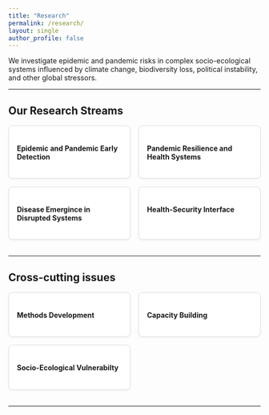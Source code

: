 ```yaml
---
title: "Research"
permalink: /research/
layout: single
author_profile: false
---
```




<style>
/* Container grid for cards */
.cards {
  display: grid;
  grid-template-columns: 1fr; /* 1 column on small screens */
  gap: 1rem;
  margin-bottom: 2rem;
}

@media (min-width: 768px) {
  .cards {
    grid-template-columns: repeat(2, 1fr); /* 2 columns on medium+ screens */
  }
}

/* Individual card styling */
.card {
  padding: 1rem;
  border: 1px solid #ddd;
  border-radius: 0.5rem;
  box-shadow: 0 2px 4px rgba(0,0,0,0.05);
  background-color: #fff;
}
</style>

We investigate epidemic and pandemic risks in complex socio-ecological systems influenced by climate change, biodiversity loss, political instability, and other global stressors.

---

## Our Research Streams

<div class="cards">

<div class="card">
<h4>Epidemic and Pandemic Early Detection</h4>
<p>   </p>
</div>

<div class="card">
<h4>Pandemic Resilience and Health Systems</h4>
<p>   </p>
</div>

<div class="card">
<h4>Disease Emergince in Disrupted Systems</h4>
<p>   </p>
</div>

<div class="card">
<h4>Health-Security Interface</h4>
<p>   </p>
</div>

</div>

---

## Cross-cutting issues

<div class="cards">

<div class="card">
<h4>Methods Development</h4>
<p>   </p>
</div>

<div class="card">
<h4>Capacity Building</h4>
<p>   </p>
</div>

<div class="card">
<h4>Socio-Ecological Vulnerabilty</h4>
<p>   </p>
</div>


</div>

---

